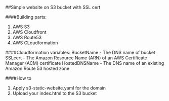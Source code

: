 ##Simple website on S3 bucket with SSL cert

####Building parts:
1. AWS S3
2. AWS Cloudfront
3. AWS Route53
4. AWS CLoudformation

####Cloudformation variables:
BucketName - The DNS name of bucket
SSLcert - The Amazon Resource Name (ARN) of an AWS Certificate Manager (ACM) certificate
HostedDNSName - The DNS name of an existing Amazon Route 53 hosted zone

####How to
1. Apply s3-static-website.yaml for the domain
2. Upload your index.html to the S3 bucket 
